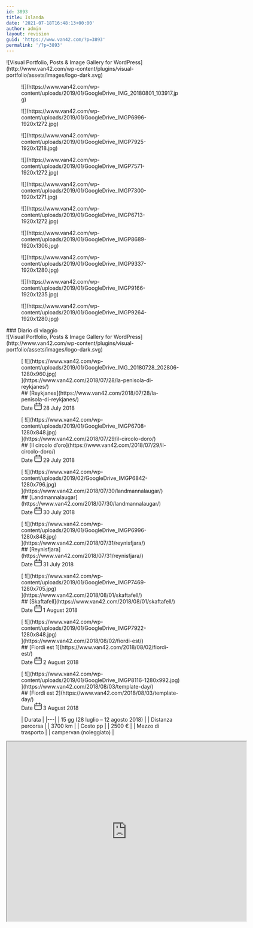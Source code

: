 ```yaml
---
id: 3893
title: Islanda
date: '2021-07-18T16:48:13+00:00'
author: admin
layout: revision
guid: 'https://www.van42.com/?p=3893'
permalink: '/?p=3893'
---
```


<div class="wp-container-4584 wp-block-columns has-2-columns"><div class="wp-container-4582 wp-block-column"><div class="wp-block-visual-portfolio"><div class="vp-portfolio vp-uid-ae993713 vp-id-866" data-vp-content-source="images" data-vp-items-click-action="" data-vp-items-gap="15" data-vp-items-gap-vertical="" data-vp-items-style="default" data-vp-layout="slider" data-vp-next-page-url="" data-vp-pagination="load-more" data-vp-slider-arrows="false" data-vp-slider-autoplay="3" data-vp-slider-autoplay-hover-pause="false" data-vp-slider-bullets="true" data-vp-slider-bullets-dynamic="false" data-vp-slider-centered-slides="true" data-vp-slider-effect="slide" data-vp-slider-free-mode="true" data-vp-slider-free-mode-sticky="false" data-vp-slider-items-height="70%" data-vp-slider-items-min-height="" data-vp-slider-loop="true" data-vp-slider-mousewheel="false" data-vp-slider-slides-per-view="1" data-vp-slider-speed="1.5" data-vp-slider-thumbnails="false"><div class="vp-portfolio__preloader-wrap"><div class="vp-portfolio__preloader"> ![Visual Portfolio, Posts & Image Gallery for WordPress](http://www.van42.com/wp-content/plugins/visual-portfolio/assets/images/logo-dark.svg) </div> </div><div class="vp-portfolio__items-wrap"><div class="vp-portfolio__items vp-portfolio__items-style-default vp-portfolio__items-show-overlay-hover"><div class="vp-portfolio__item-wrap vp-portfolio__item-uid-453de298" data-vp-filter=""><div class="vp-portfolio__item-popup" data-vp-popup-img="https://www.van42.com/wp-content/uploads/2019/01/GoogleDrive_IMG_20180801_103917.jpg" data-vp-popup-img-size="1546x865" data-vp-popup-img-srcset="https://www.van42.com/wp-content/uploads/2019/01/GoogleDrive_IMG_20180801_103917.jpg 1546w, https://www.van42.com/wp-content/uploads/2019/01/GoogleDrive_IMG_20180801_103917-300x168.jpg 300w, https://www.van42.com/wp-content/uploads/2019/01/GoogleDrive_IMG_20180801_103917-768x430.jpg 768w, https://www.van42.com/wp-content/uploads/2019/01/GoogleDrive_IMG_20180801_103917-1024x573.jpg 1024w, https://www.van42.com/wp-content/uploads/2019/01/GoogleDrive_IMG_20180801_103917-500x280.jpg 500w, https://www.van42.com/wp-content/uploads/2019/01/GoogleDrive_IMG_20180801_103917-800x448.jpg 800w, https://www.van42.com/wp-content/uploads/2019/01/GoogleDrive_IMG_20180801_103917-1280x716.jpg 1280w" data-vp-popup-md-img="https://www.van42.com/wp-content/uploads/2019/01/GoogleDrive_IMG_20180801_103917.jpg" data-vp-popup-md-img-size="800x448" data-vp-popup-sm-img="https://www.van42.com/wp-content/uploads/2019/01/GoogleDrive_IMG_20180801_103917.jpg" data-vp-popup-sm-img-size="500x280" style="display: none;">### iceland 5.4 – cover 1

 </div> <figure class="vp-portfolio__item"><div class="vp-portfolio__item-img-wrap"><div class="vp-portfolio__item-img"> ![](https://www.van42.com/wp-content/uploads/2019/01/GoogleDrive_IMG_20180801_103917.jpg)<div class="vp-portfolio__item-img-overlay"> </div> </div></div><figcaption class="vp-portfolio__item-overlay vp-portfolio__item-align-center"> </figcaption> </figure> </div><div class="vp-portfolio__item-wrap vp-portfolio__item-uid-03c52196" data-vp-filter=""><div class="vp-portfolio__item-popup" data-vp-popup-img="https://www.van42.com/wp-content/uploads/2019/01/GoogleDrive_IMGP6996.jpg" data-vp-popup-img-size="1920x1272" data-vp-popup-img-srcset="https://www.van42.com/wp-content/uploads/2019/01/GoogleDrive_IMGP6996.jpg 2464w, https://www.van42.com/wp-content/uploads/2019/01/GoogleDrive_IMGP6996-300x199.jpg 300w, https://www.van42.com/wp-content/uploads/2019/01/GoogleDrive_IMGP6996-768x509.jpg 768w, https://www.van42.com/wp-content/uploads/2019/01/GoogleDrive_IMGP6996-1024x678.jpg 1024w, https://www.van42.com/wp-content/uploads/2019/01/GoogleDrive_IMGP6996-500x331.jpg 500w, https://www.van42.com/wp-content/uploads/2019/01/GoogleDrive_IMGP6996-800x530.jpg 800w, https://www.van42.com/wp-content/uploads/2019/01/GoogleDrive_IMGP6996-1280x848.jpg 1280w, https://www.van42.com/wp-content/uploads/2019/01/GoogleDrive_IMGP6996-1920x1272.jpg 1920w" data-vp-popup-md-img="https://www.van42.com/wp-content/uploads/2019/01/GoogleDrive_IMGP6996.jpg" data-vp-popup-md-img-size="800x530" data-vp-popup-sm-img="https://www.van42.com/wp-content/uploads/2019/01/GoogleDrive_IMGP6996.jpg" data-vp-popup-sm-img-size="500x331" style="display: none;">### iceland 4.6 – cover 2

 </div> <figure class="vp-portfolio__item"><div class="vp-portfolio__item-img-wrap"><div class="vp-portfolio__item-img"> ![](https://www.van42.com/wp-content/uploads/2019/01/GoogleDrive_IMGP6996-1920x1272.jpg)<div class="vp-portfolio__item-img-overlay"> </div> </div></div><figcaption class="vp-portfolio__item-overlay vp-portfolio__item-align-center"> </figcaption> </figure> </div><div class="vp-portfolio__item-wrap vp-portfolio__item-uid-7f8b3782" data-vp-filter=""><div class="vp-portfolio__item-popup" data-vp-popup-img="https://www.van42.com/wp-content/uploads/2019/01/GoogleDrive_IMGP7925.jpg" data-vp-popup-img-size="1920x1218" data-vp-popup-img-srcset="https://www.van42.com/wp-content/uploads/2019/01/GoogleDrive_IMGP7925.jpg 2362w, https://www.van42.com/wp-content/uploads/2019/01/GoogleDrive_IMGP7925-300x190.jpg 300w, https://www.van42.com/wp-content/uploads/2019/01/GoogleDrive_IMGP7925-768x487.jpg 768w, https://www.van42.com/wp-content/uploads/2019/01/GoogleDrive_IMGP7925-1024x650.jpg 1024w, https://www.van42.com/wp-content/uploads/2019/01/GoogleDrive_IMGP7925-500x317.jpg 500w, https://www.van42.com/wp-content/uploads/2019/01/GoogleDrive_IMGP7925-800x508.jpg 800w, https://www.van42.com/wp-content/uploads/2019/01/GoogleDrive_IMGP7925-1280x812.jpg 1280w, https://www.van42.com/wp-content/uploads/2019/01/GoogleDrive_IMGP7925-1920x1218.jpg 1920w" data-vp-popup-md-img="https://www.van42.com/wp-content/uploads/2019/01/GoogleDrive_IMGP7925.jpg" data-vp-popup-md-img-size="800x508" data-vp-popup-sm-img="https://www.van42.com/wp-content/uploads/2019/01/GoogleDrive_IMGP7925.jpg" data-vp-popup-sm-img-size="500x317" style="display: none;">### iceland 6.0 – cover 3

 </div> <figure class="vp-portfolio__item"><div class="vp-portfolio__item-img-wrap"><div class="vp-portfolio__item-img"> ![](https://www.van42.com/wp-content/uploads/2019/01/GoogleDrive_IMGP7925-1920x1218.jpg)<div class="vp-portfolio__item-img-overlay"> </div> </div></div><figcaption class="vp-portfolio__item-overlay vp-portfolio__item-align-center"> </figcaption> </figure> </div><div class="vp-portfolio__item-wrap vp-portfolio__item-uid-b0306071" data-vp-filter=""><div class="vp-portfolio__item-popup" data-vp-popup-img="https://www.van42.com/wp-content/uploads/2019/01/GoogleDrive_IMGP7571.jpg" data-vp-popup-img-size="1920x1272" data-vp-popup-img-srcset="https://www.van42.com/wp-content/uploads/2019/01/GoogleDrive_IMGP7571.jpg 2420w, https://www.van42.com/wp-content/uploads/2019/01/GoogleDrive_IMGP7571-300x199.jpg 300w, https://www.van42.com/wp-content/uploads/2019/01/GoogleDrive_IMGP7571-768x509.jpg 768w, https://www.van42.com/wp-content/uploads/2019/01/GoogleDrive_IMGP7571-1024x678.jpg 1024w, https://www.van42.com/wp-content/uploads/2019/01/GoogleDrive_IMGP7571-500x331.jpg 500w, https://www.van42.com/wp-content/uploads/2019/01/GoogleDrive_IMGP7571-800x530.jpg 800w, https://www.van42.com/wp-content/uploads/2019/01/GoogleDrive_IMGP7571-1280x848.jpg 1280w, https://www.van42.com/wp-content/uploads/2019/01/GoogleDrive_IMGP7571-1920x1272.jpg 1920w" data-vp-popup-md-img="https://www.van42.com/wp-content/uploads/2019/01/GoogleDrive_IMGP7571.jpg" data-vp-popup-md-img-size="800x530" data-vp-popup-sm-img="https://www.van42.com/wp-content/uploads/2019/01/GoogleDrive_IMGP7571.jpg" data-vp-popup-sm-img-size="500x331" style="display: none;">### iceland 5.1 – cover 4

 </div> <figure class="vp-portfolio__item"><div class="vp-portfolio__item-img-wrap"><div class="vp-portfolio__item-img"> ![](https://www.van42.com/wp-content/uploads/2019/01/GoogleDrive_IMGP7571-1920x1272.jpg)<div class="vp-portfolio__item-img-overlay"> </div> </div></div><figcaption class="vp-portfolio__item-overlay vp-portfolio__item-align-center"> </figcaption> </figure> </div><div class="vp-portfolio__item-wrap vp-portfolio__item-uid-431ce132" data-vp-filter=""><div class="vp-portfolio__item-popup" data-vp-popup-img="https://www.van42.com/wp-content/uploads/2019/01/GoogleDrive_IMGP7300.jpg" data-vp-popup-img-size="1920x1271" data-vp-popup-img-srcset="https://www.van42.com/wp-content/uploads/2019/01/GoogleDrive_IMGP7300.jpg 2451w, https://www.van42.com/wp-content/uploads/2019/01/GoogleDrive_IMGP7300-300x199.jpg 300w, https://www.van42.com/wp-content/uploads/2019/01/GoogleDrive_IMGP7300-768x509.jpg 768w, https://www.van42.com/wp-content/uploads/2019/01/GoogleDrive_IMGP7300-1024x678.jpg 1024w, https://www.van42.com/wp-content/uploads/2019/01/GoogleDrive_IMGP7300-500x331.jpg 500w, https://www.van42.com/wp-content/uploads/2019/01/GoogleDrive_IMGP7300-800x530.jpg 800w, https://www.van42.com/wp-content/uploads/2019/01/GoogleDrive_IMGP7300-1280x848.jpg 1280w, https://www.van42.com/wp-content/uploads/2019/01/GoogleDrive_IMGP7300-1920x1271.jpg 1920w" data-vp-popup-md-img="https://www.van42.com/wp-content/uploads/2019/01/GoogleDrive_IMGP7300.jpg" data-vp-popup-md-img-size="800x530" data-vp-popup-sm-img="https://www.van42.com/wp-content/uploads/2019/01/GoogleDrive_IMGP7300.jpg" data-vp-popup-sm-img-size="500x331" style="display: none;">### iceland 5.7 – cover 5

 </div> <figure class="vp-portfolio__item"><div class="vp-portfolio__item-img-wrap"><div class="vp-portfolio__item-img"> ![](https://www.van42.com/wp-content/uploads/2019/01/GoogleDrive_IMGP7300-1920x1271.jpg)<div class="vp-portfolio__item-img-overlay"> </div> </div></div><figcaption class="vp-portfolio__item-overlay vp-portfolio__item-align-center"> </figcaption> </figure> </div><div class="vp-portfolio__item-wrap vp-portfolio__item-uid-62a9d7ed" data-vp-filter=""><div class="vp-portfolio__item-popup" data-vp-popup-img="https://www.van42.com/wp-content/uploads/2019/01/GoogleDrive_IMGP6713.jpg" data-vp-popup-img-size="1920x1272" data-vp-popup-img-srcset="https://www.van42.com/wp-content/uploads/2019/01/GoogleDrive_IMGP6713.jpg 2464w, https://www.van42.com/wp-content/uploads/2019/01/GoogleDrive_IMGP6713-300x199.jpg 300w, https://www.van42.com/wp-content/uploads/2019/01/GoogleDrive_IMGP6713-768x509.jpg 768w, https://www.van42.com/wp-content/uploads/2019/01/GoogleDrive_IMGP6713-1024x678.jpg 1024w, https://www.van42.com/wp-content/uploads/2019/01/GoogleDrive_IMGP6713-500x331.jpg 500w, https://www.van42.com/wp-content/uploads/2019/01/GoogleDrive_IMGP6713-800x530.jpg 800w, https://www.van42.com/wp-content/uploads/2019/01/GoogleDrive_IMGP6713-1280x848.jpg 1280w, https://www.van42.com/wp-content/uploads/2019/01/GoogleDrive_IMGP6713-1920x1272.jpg 1920w" data-vp-popup-md-img="https://www.van42.com/wp-content/uploads/2019/01/GoogleDrive_IMGP6713.jpg" data-vp-popup-md-img-size="800x530" data-vp-popup-sm-img="https://www.van42.com/wp-content/uploads/2019/01/GoogleDrive_IMGP6713.jpg" data-vp-popup-sm-img-size="500x331" style="display: none;">### iceland 2.8 – cover 6

 </div> <figure class="vp-portfolio__item"><div class="vp-portfolio__item-img-wrap"><div class="vp-portfolio__item-img"> ![](https://www.van42.com/wp-content/uploads/2019/01/GoogleDrive_IMGP6713-1920x1272.jpg)<div class="vp-portfolio__item-img-overlay"> </div> </div></div><figcaption class="vp-portfolio__item-overlay vp-portfolio__item-align-center"> </figcaption> </figure> </div><div class="vp-portfolio__item-wrap vp-portfolio__item-uid-17518dd2" data-vp-filter=""><div class="vp-portfolio__item-popup" data-vp-popup-img="https://www.van42.com/wp-content/uploads/2019/01/GoogleDrive_IMGP8689.jpg" data-vp-popup-img-size="1920x1306" data-vp-popup-img-srcset="https://www.van42.com/wp-content/uploads/2019/01/GoogleDrive_IMGP8689.jpg 2345w, https://www.van42.com/wp-content/uploads/2019/01/GoogleDrive_IMGP8689-300x204.jpg 300w, https://www.van42.com/wp-content/uploads/2019/01/GoogleDrive_IMGP8689-768x522.jpg 768w, https://www.van42.com/wp-content/uploads/2019/01/GoogleDrive_IMGP8689-1024x696.jpg 1024w, https://www.van42.com/wp-content/uploads/2019/01/GoogleDrive_IMGP8689-500x340.jpg 500w, https://www.van42.com/wp-content/uploads/2019/01/GoogleDrive_IMGP8689-800x544.jpg 800w, https://www.van42.com/wp-content/uploads/2019/01/GoogleDrive_IMGP8689-1280x871.jpg 1280w, https://www.van42.com/wp-content/uploads/2019/01/GoogleDrive_IMGP8689-1920x1306.jpg 1920w" data-vp-popup-md-img="https://www.van42.com/wp-content/uploads/2019/01/GoogleDrive_IMGP8689.jpg" data-vp-popup-md-img-size="800x544" data-vp-popup-sm-img="https://www.van42.com/wp-content/uploads/2019/01/GoogleDrive_IMGP8689.jpg" data-vp-popup-sm-img-size="500x340" style="display: none;">### iceland 8.1 – cover 7

 </div> <figure class="vp-portfolio__item"><div class="vp-portfolio__item-img-wrap"><div class="vp-portfolio__item-img"> ![](https://www.van42.com/wp-content/uploads/2019/01/GoogleDrive_IMGP8689-1920x1306.jpg)<div class="vp-portfolio__item-img-overlay"> </div> </div></div><figcaption class="vp-portfolio__item-overlay vp-portfolio__item-align-center"> </figcaption> </figure> </div><div class="vp-portfolio__item-wrap vp-portfolio__item-uid-bfa72ff0" data-vp-filter=""><div class="vp-portfolio__item-popup" data-vp-popup-img="https://www.van42.com/wp-content/uploads/2019/01/GoogleDrive_IMGP9337.jpg" data-vp-popup-img-size="1920x1280" data-vp-popup-img-srcset="https://www.van42.com/wp-content/uploads/2019/01/GoogleDrive_IMGP9337.jpg 2107w, https://www.van42.com/wp-content/uploads/2019/01/GoogleDrive_IMGP9337-300x200.jpg 300w, https://www.van42.com/wp-content/uploads/2019/01/GoogleDrive_IMGP9337-768x512.jpg 768w, https://www.van42.com/wp-content/uploads/2019/01/GoogleDrive_IMGP9337-1024x683.jpg 1024w, https://www.van42.com/wp-content/uploads/2019/01/GoogleDrive_IMGP9337-500x333.jpg 500w, https://www.van42.com/wp-content/uploads/2019/01/GoogleDrive_IMGP9337-800x533.jpg 800w, https://www.van42.com/wp-content/uploads/2019/01/GoogleDrive_IMGP9337-1280x854.jpg 1280w, https://www.van42.com/wp-content/uploads/2019/01/GoogleDrive_IMGP9337-1920x1280.jpg 1920w" data-vp-popup-md-img="https://www.van42.com/wp-content/uploads/2019/01/GoogleDrive_IMGP9337.jpg" data-vp-popup-md-img-size="800x533" data-vp-popup-sm-img="https://www.van42.com/wp-content/uploads/2019/01/GoogleDrive_IMGP9337.jpg" data-vp-popup-sm-img-size="500x333" style="display: none;">### iceland 10.0 – cover 8

 </div> <figure class="vp-portfolio__item"><div class="vp-portfolio__item-img-wrap"><div class="vp-portfolio__item-img"> ![](https://www.van42.com/wp-content/uploads/2019/01/GoogleDrive_IMGP9337-1920x1280.jpg)<div class="vp-portfolio__item-img-overlay"> </div> </div></div><figcaption class="vp-portfolio__item-overlay vp-portfolio__item-align-center"> </figcaption> </figure> </div><div class="vp-portfolio__item-wrap vp-portfolio__item-uid-79a0aa05" data-vp-filter=""><div class="vp-portfolio__item-popup" data-vp-popup-img="https://www.van42.com/wp-content/uploads/2019/01/GoogleDrive_IMGP9166.jpg" data-vp-popup-img-size="1920x1235" data-vp-popup-img-srcset="https://www.van42.com/wp-content/uploads/2019/01/GoogleDrive_IMGP9166.jpg 2101w, https://www.van42.com/wp-content/uploads/2019/01/GoogleDrive_IMGP9166-300x193.jpg 300w, https://www.van42.com/wp-content/uploads/2019/01/GoogleDrive_IMGP9166-768x494.jpg 768w, https://www.van42.com/wp-content/uploads/2019/01/GoogleDrive_IMGP9166-1024x658.jpg 1024w, https://www.van42.com/wp-content/uploads/2019/01/GoogleDrive_IMGP9166-500x322.jpg 500w, https://www.van42.com/wp-content/uploads/2019/01/GoogleDrive_IMGP9166-800x514.jpg 800w, https://www.van42.com/wp-content/uploads/2019/01/GoogleDrive_IMGP9166-1280x823.jpg 1280w, https://www.van42.com/wp-content/uploads/2019/01/GoogleDrive_IMGP9166-1920x1235.jpg 1920w" data-vp-popup-md-img="https://www.van42.com/wp-content/uploads/2019/01/GoogleDrive_IMGP9166.jpg" data-vp-popup-md-img-size="800x514" data-vp-popup-sm-img="https://www.van42.com/wp-content/uploads/2019/01/GoogleDrive_IMGP9166.jpg" data-vp-popup-sm-img-size="500x322" style="display: none;">### iceland 10.0 – cover 9

 </div> <figure class="vp-portfolio__item"><div class="vp-portfolio__item-img-wrap"><div class="vp-portfolio__item-img"> ![](https://www.van42.com/wp-content/uploads/2019/01/GoogleDrive_IMGP9166-1920x1235.jpg)<div class="vp-portfolio__item-img-overlay"> </div> </div></div><figcaption class="vp-portfolio__item-overlay vp-portfolio__item-align-center"> </figcaption> </figure> </div><div class="vp-portfolio__item-wrap vp-portfolio__item-uid-b61bfdf6" data-vp-filter=""><div class="vp-portfolio__item-popup" data-vp-popup-img="https://www.van42.com/wp-content/uploads/2019/01/GoogleDrive_IMGP9264.jpg" data-vp-popup-img-size="1920x1280" data-vp-popup-img-srcset="https://www.van42.com/wp-content/uploads/2019/01/GoogleDrive_IMGP9264.jpg 2112w, https://www.van42.com/wp-content/uploads/2019/01/GoogleDrive_IMGP9264-300x200.jpg 300w, https://www.van42.com/wp-content/uploads/2019/01/GoogleDrive_IMGP9264-768x512.jpg 768w, https://www.van42.com/wp-content/uploads/2019/01/GoogleDrive_IMGP9264-1024x683.jpg 1024w, https://www.van42.com/wp-content/uploads/2019/01/GoogleDrive_IMGP9264-500x333.jpg 500w, https://www.van42.com/wp-content/uploads/2019/01/GoogleDrive_IMGP9264-800x533.jpg 800w, https://www.van42.com/wp-content/uploads/2019/01/GoogleDrive_IMGP9264-1280x853.jpg 1280w, https://www.van42.com/wp-content/uploads/2019/01/GoogleDrive_IMGP9264-1920x1280.jpg 1920w" data-vp-popup-md-img="https://www.van42.com/wp-content/uploads/2019/01/GoogleDrive_IMGP9264.jpg" data-vp-popup-md-img-size="800x533" data-vp-popup-sm-img="https://www.van42.com/wp-content/uploads/2019/01/GoogleDrive_IMGP9264.jpg" data-vp-popup-sm-img-size="500x333" style="display: none;">### iceland 10.0 – cover 10

 </div> <figure class="vp-portfolio__item"><div class="vp-portfolio__item-img-wrap"><div class="vp-portfolio__item-img"> ![](https://www.van42.com/wp-content/uploads/2019/01/GoogleDrive_IMGP9264-1920x1280.jpg)<div class="vp-portfolio__item-img-overlay"> </div> </div></div><figcaption class="vp-portfolio__item-overlay vp-portfolio__item-align-center"> </figcaption> </figure> </div> </div><div class="vp-portfolio__items-bullets"></div> </div> </div> </div>### Diario di viaggio

<div class="wp-block-visual-portfolio"><div class="vp-portfolio vp-uid-88a67df8 vp-id-886" data-vp-content-source="post-based" data-vp-items-click-action="url" data-vp-items-gap="5" data-vp-items-gap-vertical="" data-vp-items-style="default" data-vp-layout="tiles" data-vp-next-page-url="" data-vp-pagination="load-more" data-vp-tiles-type="4|1,1|"><div class="vp-portfolio__preloader-wrap"><div class="vp-portfolio__preloader"> ![Visual Portfolio, Posts & Image Gallery for WordPress](http://www.van42.com/wp-content/plugins/visual-portfolio/assets/images/logo-dark.svg) </div> </div><div class="vp-portfolio__items-wrap"><div class="vp-portfolio__items vp-portfolio__items-style-default vp-portfolio__items-show-overlay-hover"> <article class="vp-portfolio__item-wrap post-843 post type-post status-publish format-standard has-post-thumbnail hentry category-europa category-islanda tag-area-geotermale tag-faro tag-geologia vp-portfolio__item-uid-49b21abf" data-vp-filter="europa,islanda"><div class="vp-portfolio__item-popup" data-vp-popup-img="https://www.van42.com/wp-content/uploads/2019/01/GoogleDrive_IMG_20180728_202806.jpg" data-vp-popup-img-size="1920x1440" data-vp-popup-img-srcset="https://www.van42.com/wp-content/uploads/2019/01/GoogleDrive_IMG_20180728_202806.jpg 3264w, https://www.van42.com/wp-content/uploads/2019/01/GoogleDrive_IMG_20180728_202806-300x225.jpg 300w, https://www.van42.com/wp-content/uploads/2019/01/GoogleDrive_IMG_20180728_202806-768x576.jpg 768w, https://www.van42.com/wp-content/uploads/2019/01/GoogleDrive_IMG_20180728_202806-1024x768.jpg 1024w, https://www.van42.com/wp-content/uploads/2019/01/GoogleDrive_IMG_20180728_202806-500x375.jpg 500w, https://www.van42.com/wp-content/uploads/2019/01/GoogleDrive_IMG_20180728_202806-800x600.jpg 800w, https://www.van42.com/wp-content/uploads/2019/01/GoogleDrive_IMG_20180728_202806-1280x960.jpg 1280w, https://www.van42.com/wp-content/uploads/2019/01/GoogleDrive_IMG_20180728_202806-1920x1440.jpg 1920w" data-vp-popup-md-img="https://www.van42.com/wp-content/uploads/2019/01/GoogleDrive_IMG_20180728_202806.jpg" data-vp-popup-md-img-size="800x600" data-vp-popup-sm-img="https://www.van42.com/wp-content/uploads/2019/01/GoogleDrive_IMG_20180728_202806.jpg" data-vp-popup-sm-img-size="500x375" style="display: none;">### iceland 1.6

 </div> <figure class="vp-portfolio__item"><div class="vp-portfolio__item-img-wrap"><div class="vp-portfolio__item-img"> [ ![](https://www.van42.com/wp-content/uploads/2019/01/GoogleDrive_IMG_20180728_202806-1280x960.jpg)<div class="vp-portfolio__item-img-overlay"> </div> ](https://www.van42.com/2018/07/28/la-penisola-di-reykjanes/) </div></div><figcaption class="vp-portfolio__item-overlay vp-portfolio__item-align-left"><div class="vp-portfolio__item-meta">##  [Reykjanes](https://www.van42.com/2018/07/28/la-penisola-di-reykjanes/)

<div class="vp-portfolio__item-meta-inline"><div class="vp-portfolio__item-meta-part vp-portfolio__item-meta-date"> <span class="vp-portfolio__item-meta-part-icon"> <span class="vp-screen-reader-text"> Date </span> <svg class="vp-svg-icon" fill="none" height="20" viewbox="0 0 20 20" width="20" xmlns="http://www.w3.org/2000/svg"> <rect fill="transparent" height="15.5" rx="3" stroke="currentColor" stroke-width="1.5" width="18" x="1" y="3.5"></rect> <path d="M6 5V1M14 5V1" fill="transparent" stroke="currentColor" stroke-linecap="round" stroke-linejoin="round" stroke-width="1.5"></path> <path d="M18.5 9H1.5" fill="transparent" stroke="currentColor" stroke-width="1.5"></path></svg> </span> <span class="vp-portfolio__item-meta-part-text"> 28 July 2018 </span></div></div> </div> </figcaption> </figure> </article> <article class="vp-portfolio__item-wrap post-870 post type-post status-publish format-standard has-post-thumbnail hentry category-europa category-islanda tag-area-geotermale tag-cascata tag-geologia tag-geyser tag-vulcano vp-portfolio__item-uid-fb9618c6" data-vp-filter="europa,islanda"><div class="vp-portfolio__item-popup" data-vp-popup-img="https://www.van42.com/wp-content/uploads/2019/01/GoogleDrive_IMGP6708.jpg" data-vp-popup-img-size="1920x1272" data-vp-popup-img-srcset="https://www.van42.com/wp-content/uploads/2019/01/GoogleDrive_IMGP6708.jpg 2464w, https://www.van42.com/wp-content/uploads/2019/01/GoogleDrive_IMGP6708-300x199.jpg 300w, https://www.van42.com/wp-content/uploads/2019/01/GoogleDrive_IMGP6708-768x509.jpg 768w, https://www.van42.com/wp-content/uploads/2019/01/GoogleDrive_IMGP6708-1024x678.jpg 1024w, https://www.van42.com/wp-content/uploads/2019/01/GoogleDrive_IMGP6708-500x331.jpg 500w, https://www.van42.com/wp-content/uploads/2019/01/GoogleDrive_IMGP6708-800x530.jpg 800w, https://www.van42.com/wp-content/uploads/2019/01/GoogleDrive_IMGP6708-1280x848.jpg 1280w, https://www.van42.com/wp-content/uploads/2019/01/GoogleDrive_IMGP6708-1920x1272.jpg 1920w" data-vp-popup-md-img="https://www.van42.com/wp-content/uploads/2019/01/GoogleDrive_IMGP6708.jpg" data-vp-popup-md-img-size="800x530" data-vp-popup-sm-img="https://www.van42.com/wp-content/uploads/2019/01/GoogleDrive_IMGP6708.jpg" data-vp-popup-sm-img-size="500x331" style="display: none;">### iceland 2.9

 </div> <figure class="vp-portfolio__item"><div class="vp-portfolio__item-img-wrap"><div class="vp-portfolio__item-img"> [ ![](https://www.van42.com/wp-content/uploads/2019/01/GoogleDrive_IMGP6708-1280x848.jpg)<div class="vp-portfolio__item-img-overlay"> </div> ](https://www.van42.com/2018/07/29/il-circolo-doro/) </div></div><figcaption class="vp-portfolio__item-overlay vp-portfolio__item-align-left"><div class="vp-portfolio__item-meta">##  [Il circolo d’oro](https://www.van42.com/2018/07/29/il-circolo-doro/)

<div class="vp-portfolio__item-meta-inline"><div class="vp-portfolio__item-meta-part vp-portfolio__item-meta-date"> <span class="vp-portfolio__item-meta-part-icon"> <span class="vp-screen-reader-text"> Date </span> <svg class="vp-svg-icon" fill="none" height="20" viewbox="0 0 20 20" width="20" xmlns="http://www.w3.org/2000/svg"> <rect fill="transparent" height="15.5" rx="3" stroke="currentColor" stroke-width="1.5" width="18" x="1" y="3.5"></rect> <path d="M6 5V1M14 5V1" fill="transparent" stroke="currentColor" stroke-linecap="round" stroke-linejoin="round" stroke-width="1.5"></path> <path d="M18.5 9H1.5" fill="transparent" stroke="currentColor" stroke-width="1.5"></path></svg> </span> <span class="vp-portfolio__item-meta-part-text"> 29 July 2018 </span></div></div> </div> </figcaption> </figure> </article> <article class="vp-portfolio__item-wrap post-918 post type-post status-publish format-standard has-post-thumbnail hentry category-europa category-islanda tag-area-geotermale tag-cascata tag-geologia tag-vulcano vp-portfolio__item-uid-a2d55d45" data-vp-filter="europa,islanda"><div class="vp-portfolio__item-popup" data-vp-popup-img="https://www.van42.com/wp-content/uploads/2019/02/GoogleDrive_IMGP6842.jpg" data-vp-popup-img-size="1920x1194" data-vp-popup-img-srcset="https://www.van42.com/wp-content/uploads/2019/02/GoogleDrive_IMGP6842.jpg 2417w, https://www.van42.com/wp-content/uploads/2019/02/GoogleDrive_IMGP6842-300x187.jpg 300w, https://www.van42.com/wp-content/uploads/2019/02/GoogleDrive_IMGP6842-768x478.jpg 768w, https://www.van42.com/wp-content/uploads/2019/02/GoogleDrive_IMGP6842-1024x637.jpg 1024w, https://www.van42.com/wp-content/uploads/2019/02/GoogleDrive_IMGP6842-500x311.jpg 500w, https://www.van42.com/wp-content/uploads/2019/02/GoogleDrive_IMGP6842-800x497.jpg 800w, https://www.van42.com/wp-content/uploads/2019/02/GoogleDrive_IMGP6842-1280x796.jpg 1280w, https://www.van42.com/wp-content/uploads/2019/02/GoogleDrive_IMGP6842-1920x1194.jpg 1920w" data-vp-popup-md-img="https://www.van42.com/wp-content/uploads/2019/02/GoogleDrive_IMGP6842.jpg" data-vp-popup-md-img-size="800x497" data-vp-popup-sm-img="https://www.van42.com/wp-content/uploads/2019/02/GoogleDrive_IMGP6842.jpg" data-vp-popup-sm-img-size="500x311" style="display: none;">### iceland 3.10

 </div> <figure class="vp-portfolio__item"><div class="vp-portfolio__item-img-wrap"><div class="vp-portfolio__item-img"> [ ![](https://www.van42.com/wp-content/uploads/2019/02/GoogleDrive_IMGP6842-1280x796.jpg)<div class="vp-portfolio__item-img-overlay"> </div> ](https://www.van42.com/2018/07/30/landmannalaugar/) </div></div><figcaption class="vp-portfolio__item-overlay vp-portfolio__item-align-left"><div class="vp-portfolio__item-meta">##  [Landmannalaugar](https://www.van42.com/2018/07/30/landmannalaugar/)

<div class="vp-portfolio__item-meta-inline"><div class="vp-portfolio__item-meta-part vp-portfolio__item-meta-date"> <span class="vp-portfolio__item-meta-part-icon"> <span class="vp-screen-reader-text"> Date </span> <svg class="vp-svg-icon" fill="none" height="20" viewbox="0 0 20 20" width="20" xmlns="http://www.w3.org/2000/svg"> <rect fill="transparent" height="15.5" rx="3" stroke="currentColor" stroke-width="1.5" width="18" x="1" y="3.5"></rect> <path d="M6 5V1M14 5V1" fill="transparent" stroke="currentColor" stroke-linecap="round" stroke-linejoin="round" stroke-width="1.5"></path> <path d="M18.5 9H1.5" fill="transparent" stroke="currentColor" stroke-width="1.5"></path></svg> </span> <span class="vp-portfolio__item-meta-part-text"> 30 July 2018 </span></div></div> </div> </figcaption> </figure> </article> <article class="vp-portfolio__item-wrap post-952 post type-post status-publish format-standard has-post-thumbnail hentry category-europa category-islanda tag-aereo tag-cascata tag-pulcinella-di-mare tag-relitto tag-spiaggia vp-portfolio__item-uid-266c715f" data-vp-filter="europa,islanda"><div class="vp-portfolio__item-popup" data-vp-popup-img="https://www.van42.com/wp-content/uploads/2019/01/GoogleDrive_IMGP6996.jpg" data-vp-popup-img-size="1920x1272" data-vp-popup-img-srcset="https://www.van42.com/wp-content/uploads/2019/01/GoogleDrive_IMGP6996.jpg 2464w, https://www.van42.com/wp-content/uploads/2019/01/GoogleDrive_IMGP6996-300x199.jpg 300w, https://www.van42.com/wp-content/uploads/2019/01/GoogleDrive_IMGP6996-768x509.jpg 768w, https://www.van42.com/wp-content/uploads/2019/01/GoogleDrive_IMGP6996-1024x678.jpg 1024w, https://www.van42.com/wp-content/uploads/2019/01/GoogleDrive_IMGP6996-500x331.jpg 500w, https://www.van42.com/wp-content/uploads/2019/01/GoogleDrive_IMGP6996-800x530.jpg 800w, https://www.van42.com/wp-content/uploads/2019/01/GoogleDrive_IMGP6996-1280x848.jpg 1280w, https://www.van42.com/wp-content/uploads/2019/01/GoogleDrive_IMGP6996-1920x1272.jpg 1920w" data-vp-popup-md-img="https://www.van42.com/wp-content/uploads/2019/01/GoogleDrive_IMGP6996.jpg" data-vp-popup-md-img-size="800x530" data-vp-popup-sm-img="https://www.van42.com/wp-content/uploads/2019/01/GoogleDrive_IMGP6996.jpg" data-vp-popup-sm-img-size="500x331" style="display: none;">### iceland 4.6 – cover 2

 </div> <figure class="vp-portfolio__item"><div class="vp-portfolio__item-img-wrap"><div class="vp-portfolio__item-img"> [ ![](https://www.van42.com/wp-content/uploads/2019/01/GoogleDrive_IMGP6996-1280x848.jpg)<div class="vp-portfolio__item-img-overlay"> </div> ](https://www.van42.com/2018/07/31/reynisfjara/) </div></div><figcaption class="vp-portfolio__item-overlay vp-portfolio__item-align-left"><div class="vp-portfolio__item-meta">##  [Reynisfjara](https://www.van42.com/2018/07/31/reynisfjara/)

<div class="vp-portfolio__item-meta-inline"><div class="vp-portfolio__item-meta-part vp-portfolio__item-meta-date"> <span class="vp-portfolio__item-meta-part-icon"> <span class="vp-screen-reader-text"> Date </span> <svg class="vp-svg-icon" fill="none" height="20" viewbox="0 0 20 20" width="20" xmlns="http://www.w3.org/2000/svg"> <rect fill="transparent" height="15.5" rx="3" stroke="currentColor" stroke-width="1.5" width="18" x="1" y="3.5"></rect> <path d="M6 5V1M14 5V1" fill="transparent" stroke="currentColor" stroke-linecap="round" stroke-linejoin="round" stroke-width="1.5"></path> <path d="M18.5 9H1.5" fill="transparent" stroke="currentColor" stroke-width="1.5"></path></svg> </span> <span class="vp-portfolio__item-meta-part-text"> 31 July 2018 </span></div></div> </div> </figcaption> </figure> </article> <article class="vp-portfolio__item-wrap post-986 post type-post status-publish format-standard has-post-thumbnail hentry category-europa category-islanda tag-cascata tag-ghiacciaio tag-iceberg tag-laguna-glaciale tag-spiaggia tag-walter-mitty vp-portfolio__item-uid-94afcb0b" data-vp-filter="europa,islanda"><div class="vp-portfolio__item-popup" data-vp-popup-img="https://www.van42.com/wp-content/uploads/2019/01/GoogleDrive_IMGP7469.jpg" data-vp-popup-img-size="1920x1057" data-vp-popup-img-srcset="https://www.van42.com/wp-content/uploads/2019/01/GoogleDrive_IMGP7469.jpg 2354w, https://www.van42.com/wp-content/uploads/2019/01/GoogleDrive_IMGP7469-300x165.jpg 300w, https://www.van42.com/wp-content/uploads/2019/01/GoogleDrive_IMGP7469-768x423.jpg 768w, https://www.van42.com/wp-content/uploads/2019/01/GoogleDrive_IMGP7469-1024x564.jpg 1024w, https://www.van42.com/wp-content/uploads/2019/01/GoogleDrive_IMGP7469-500x275.jpg 500w, https://www.van42.com/wp-content/uploads/2019/01/GoogleDrive_IMGP7469-800x440.jpg 800w, https://www.van42.com/wp-content/uploads/2019/01/GoogleDrive_IMGP7469-1280x705.jpg 1280w, https://www.van42.com/wp-content/uploads/2019/01/GoogleDrive_IMGP7469-1920x1057.jpg 1920w" data-vp-popup-md-img="https://www.van42.com/wp-content/uploads/2019/01/GoogleDrive_IMGP7469.jpg" data-vp-popup-md-img-size="800x440" data-vp-popup-sm-img="https://www.van42.com/wp-content/uploads/2019/01/GoogleDrive_IMGP7469.jpg" data-vp-popup-sm-img-size="500x275" style="display: none;">### iceland 5.13

 </div> <figure class="vp-portfolio__item"><div class="vp-portfolio__item-img-wrap"><div class="vp-portfolio__item-img"> [ ![](https://www.van42.com/wp-content/uploads/2019/01/GoogleDrive_IMGP7469-1280x705.jpg)<div class="vp-portfolio__item-img-overlay"> </div> ](https://www.van42.com/2018/08/01/skaftafell/) </div></div><figcaption class="vp-portfolio__item-overlay vp-portfolio__item-align-left"><div class="vp-portfolio__item-meta">##  [Skaftafell](https://www.van42.com/2018/08/01/skaftafell/)

<div class="vp-portfolio__item-meta-inline"><div class="vp-portfolio__item-meta-part vp-portfolio__item-meta-date"> <span class="vp-portfolio__item-meta-part-icon"> <span class="vp-screen-reader-text"> Date </span> <svg class="vp-svg-icon" fill="none" height="20" viewbox="0 0 20 20" width="20" xmlns="http://www.w3.org/2000/svg"> <rect fill="transparent" height="15.5" rx="3" stroke="currentColor" stroke-width="1.5" width="18" x="1" y="3.5"></rect> <path d="M6 5V1M14 5V1" fill="transparent" stroke="currentColor" stroke-linecap="round" stroke-linejoin="round" stroke-width="1.5"></path> <path d="M18.5 9H1.5" fill="transparent" stroke="currentColor" stroke-width="1.5"></path></svg> </span> <span class="vp-portfolio__item-meta-part-text"> 1 August 2018 </span></div></div> </div> </figcaption> </figure> </article> <article class="vp-portfolio__item-wrap post-1022 post type-post status-publish format-standard has-post-thumbnail hentry category-europa category-islanda tag-chiesa tag-faro tag-fiordi tag-porto tag-scogliera tag-spiaggia tag-walter-mitty vp-portfolio__item-uid-2258741d" data-vp-filter="europa,islanda"><div class="vp-portfolio__item-popup" data-vp-popup-img="https://www.van42.com/wp-content/uploads/2019/01/GoogleDrive_IMGP7922.jpg" data-vp-popup-img-size="1920x1272" data-vp-popup-img-srcset="https://www.van42.com/wp-content/uploads/2019/01/GoogleDrive_IMGP7922.jpg 2458w, https://www.van42.com/wp-content/uploads/2019/01/GoogleDrive_IMGP7922-300x199.jpg 300w, https://www.van42.com/wp-content/uploads/2019/01/GoogleDrive_IMGP7922-768x509.jpg 768w, https://www.van42.com/wp-content/uploads/2019/01/GoogleDrive_IMGP7922-1024x678.jpg 1024w, https://www.van42.com/wp-content/uploads/2019/01/GoogleDrive_IMGP7922-500x331.jpg 500w, https://www.van42.com/wp-content/uploads/2019/01/GoogleDrive_IMGP7922-800x530.jpg 800w, https://www.van42.com/wp-content/uploads/2019/01/GoogleDrive_IMGP7922-1280x848.jpg 1280w, https://www.van42.com/wp-content/uploads/2019/01/GoogleDrive_IMGP7922-1920x1272.jpg 1920w" data-vp-popup-md-img="https://www.van42.com/wp-content/uploads/2019/01/GoogleDrive_IMGP7922.jpg" data-vp-popup-md-img-size="800x530" data-vp-popup-sm-img="https://www.van42.com/wp-content/uploads/2019/01/GoogleDrive_IMGP7922.jpg" data-vp-popup-sm-img-size="500x331" style="display: none;">### iceland 6.1

 </div> <figure class="vp-portfolio__item"><div class="vp-portfolio__item-img-wrap"><div class="vp-portfolio__item-img"> [ ![](https://www.van42.com/wp-content/uploads/2019/01/GoogleDrive_IMGP7922-1280x848.jpg)<div class="vp-portfolio__item-img-overlay"> </div> ](https://www.van42.com/2018/08/02/fiordi-est/) </div></div><figcaption class="vp-portfolio__item-overlay vp-portfolio__item-align-left"><div class="vp-portfolio__item-meta">##  [Fiordi est 1](https://www.van42.com/2018/08/02/fiordi-est/)

<div class="vp-portfolio__item-meta-inline"><div class="vp-portfolio__item-meta-part vp-portfolio__item-meta-date"> <span class="vp-portfolio__item-meta-part-icon"> <span class="vp-screen-reader-text"> Date </span> <svg class="vp-svg-icon" fill="none" height="20" viewbox="0 0 20 20" width="20" xmlns="http://www.w3.org/2000/svg"> <rect fill="transparent" height="15.5" rx="3" stroke="currentColor" stroke-width="1.5" width="18" x="1" y="3.5"></rect> <path d="M6 5V1M14 5V1" fill="transparent" stroke="currentColor" stroke-linecap="round" stroke-linejoin="round" stroke-width="1.5"></path> <path d="M18.5 9H1.5" fill="transparent" stroke="currentColor" stroke-width="1.5"></path></svg> </span> <span class="vp-portfolio__item-meta-part-text"> 2 August 2018 </span></div></div> </div> </figcaption> </figure> </article> <article class="vp-portfolio__item-wrap post-503 post type-post status-publish format-standard has-post-thumbnail hentry category-europa category-islanda tag-area-geotermale tag-cascata tag-fiordi tag-geologia tag-porto tag-pulcinella-di-mare tag-vulcano vp-portfolio__item-uid-25064ce8" data-vp-filter="europa,islanda"><div class="vp-portfolio__item-popup" data-vp-popup-img="https://www.van42.com/wp-content/uploads/2019/01/GoogleDrive_IMGP8116.jpg" data-vp-popup-img-size="1877x1455" data-vp-popup-img-srcset="https://www.van42.com/wp-content/uploads/2019/01/GoogleDrive_IMGP8116.jpg 1877w, https://www.van42.com/wp-content/uploads/2019/01/GoogleDrive_IMGP8116-300x233.jpg 300w, https://www.van42.com/wp-content/uploads/2019/01/GoogleDrive_IMGP8116-768x595.jpg 768w, https://www.van42.com/wp-content/uploads/2019/01/GoogleDrive_IMGP8116-1024x794.jpg 1024w, https://www.van42.com/wp-content/uploads/2019/01/GoogleDrive_IMGP8116-500x388.jpg 500w, https://www.van42.com/wp-content/uploads/2019/01/GoogleDrive_IMGP8116-800x620.jpg 800w, https://www.van42.com/wp-content/uploads/2019/01/GoogleDrive_IMGP8116-1280x992.jpg 1280w" data-vp-popup-md-img="https://www.van42.com/wp-content/uploads/2019/01/GoogleDrive_IMGP8116.jpg" data-vp-popup-md-img-size="800x620" data-vp-popup-sm-img="https://www.van42.com/wp-content/uploads/2019/01/GoogleDrive_IMGP8116.jpg" data-vp-popup-sm-img-size="500x388" style="display: none;">### iceland 7.1

 </div> <figure class="vp-portfolio__item"><div class="vp-portfolio__item-img-wrap"><div class="vp-portfolio__item-img"> [ ![](https://www.van42.com/wp-content/uploads/2019/01/GoogleDrive_IMGP8116-1280x992.jpg)<div class="vp-portfolio__item-img-overlay"> </div> ](https://www.van42.com/2018/08/03/template-day/) </div></div><figcaption class="vp-portfolio__item-overlay vp-portfolio__item-align-left"><div class="vp-portfolio__item-meta">##  [Fiordi est 2](https://www.van42.com/2018/08/03/template-day/)

<div class="vp-portfolio__item-meta-inline"><div class="vp-portfolio__item-meta-part vp-portfolio__item-meta-date"> <span class="vp-portfolio__item-meta-part-icon"> <span class="vp-screen-reader-text"> Date </span> <svg class="vp-svg-icon" fill="none" height="20" viewbox="0 0 20 20" width="20" xmlns="http://www.w3.org/2000/svg"> <rect fill="transparent" height="15.5" rx="3" stroke="currentColor" stroke-width="1.5" width="18" x="1" y="3.5"></rect> <path d="M6 5V1M14 5V1" fill="transparent" stroke="currentColor" stroke-linecap="round" stroke-linejoin="round" stroke-width="1.5"></path> <path d="M18.5 9H1.5" fill="transparent" stroke="currentColor" stroke-width="1.5"></path></svg> </span> <span class="vp-portfolio__item-meta-part-text"> 3 August 2018 </span></div></div> </div> </figcaption> </figure> </article> </div> </div> </div> </div> </div><div class="wp-container-4583 wp-block-column"><figure class="wp-block-table is-style-stripes">| Durata |
|---|
| 15 gg (28 luglio – 12 agosto 2018) |
| Distanza percorsa |
| 3700 km |
| Costo pp |
| 2500 € |
| Mezzo di trasporto |
| campervan (noleggiato) |

</figure><iframe height="480" loading="lazy" src="https://www.google.com/maps/d/u/0/embed?mid=1AVTYS1o5HOrGJoYhK8TJbPP7c07xYo--" width="640"></iframe></div></div>